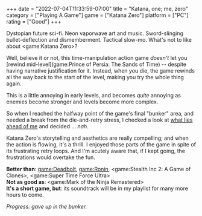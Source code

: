 +++
date = "2022-07-04T11:33:59-07:00"
title = "Katana, one; me, zero"
category = ["Playing A Game"]
game = ["Katana Zero"]
platform = ["PC"]
rating = ["Good"]
+++

Dystopian future sci-fi.  Neon vaporwave art and music.  Sword-slinging bullet-deflection and dismemberment.  Tactical slow-mo.  What's not to like about <game:Katana Zero>?

Well, believe it or not, this time-manipulation action game <i>doesn't</i> let you [rewind mid-level](game:Prince of Persia: The Sands of Time) -- despite having narrative justification for it.  Instead, when you die, the game rewinds all the way back to the start of the level, making you try the whole thing again.

This is a little annoying in early levels, and becomes <i>quite</i> annoying as enemies become stronger and levels become more complex.

So when I reached the halfway point of the game's final "bunker" area, and needed a break from the die-and-retry stress, I checked a look at <a href="https://www.youtube.com/watch?v=RtUgZSG2dn8">what lies ahead of me</a> and decided ... <i>nah</i>.

Katana Zero's storytelling and aesthetics are really compelling; and when the action is flowing, it's a thrill.  I enjoyed those parts of the game in spite of its frustrating retry loops.  And I'm acutely aware that, if I kept going, the frustrations would overtake the fun.

<b>Better than</b>: <game:Deadbolt>, <game:Ronin>, <game:Stealth Inc 2: A Game of Clones>, <game:Super Time Force Ultra>  
<b>Not as good as</b>: <game:Mark of the Ninja Remastered>  
<b>It's a short game, but</b>: its soundtrack will be in my playlist for many more hours to come.

<i>Progress: gave up in the bunker.</i>
